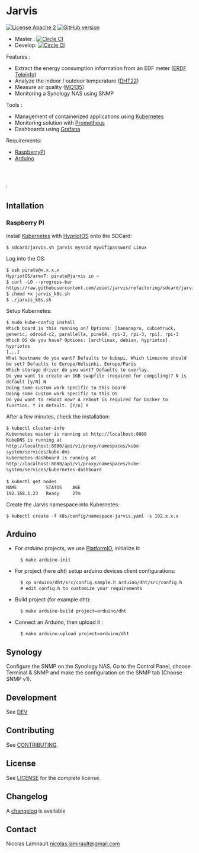 # Jarvis

[![License Apache 2][badge-license]](LICENSE)
[![GitHub version](https://badge.fury.io/gh/zeiot%2Frasphome.svg)](https://badge.fury.io/gh/zeiot%2Frasphome)

* Master : [![Circle CI](https://circleci.com/gh/zeiot/jarvis/tree/master.svg?style=svg)](https://circleci.com/gh/zeiot/jarvis/tree/master)
* Develop: [![Circle CI](https://circleci.com/gh/zeiot/jarvis/tree/develop.svg?style=svg)](https://circleci.com/gh/zeiot/jarvis/tree/develop)

Features :

* Extract the energy consumption information from an EDF meter ([ERDF Teleinfo][])
* Analyze the indoor / outdoor temperature ([DHT22][])
* Measure air quality ([MQ135][])
* Monitoring a Synology NAS using SNMP

Tools :

* Management of containerized applications using [Kubernetes][]
* Monitoring solution with [Prometheus][]
* Dashboards using [Grafana][]

Requirements:

* [RaspberryPI][]
* [Arduino][]

![Architecture](jarvis.png)

## Intallation

### Raspberry PI

Install [Kubernetes][] with [HypriotOS][] onto the SDCard:

    $ sdcard/jarvis.sh jarvis myssid mywifipassword Linux

Log into the OS:

    $ ssh pirate@x.x.x.x
    HypriotOS/armv7: pirate@jarvis in ~
    $ curl -LO --progress-bar https://raw.githubusercontent.com/zeiot/jarvis/refactoring/sdcard/jarvis_k8s.sh
    $ chmod +x jarvis_k8s.sh
    $ ./jarvis_k8s.sh

Setup Kubernetes:

    $ sudo kube-config install
    Which board is this running on? Options: [bananapro, cubietruck, generic, odroid-c2, parallella, pine64, rpi-2, rpi-3, rpi]. rpi-3
    Which OS do you have? Options: [archlinux, debian, hypriotos]. hypriotos
    [...]
    What hostname do you want? Defaults to kubepi. Which timezone should be set? Defaults to Europe/Helsinki. Europe/Paris
    Which storage driver do you want? Defaults to overlay.
    Do you want to create an 1GB swapfile (required for compiling)? N is default [y/N] N
    Doing some custom work specific to this board
    Doing some custom work specific to this OS
    Do you want to reboot now? A reboot is required for Docker to function. Y is default. [Y/n] Y

After a few minutes, check the installation:

    $ kubectl cluster-info
    Kubernetes master is running at http://localhost:8080
    KubeDNS is running at http://localhost:8080/api/v1/proxy/namespaces/kube-system/services/kube-dns
    kubernetes-dashboard is running at http://localhost:8080/api/v1/proxy/namespaces/kube-system/services/kubernetes-dashboard

    $ kubectl get nodes
    NAME           STATUS    AGE
    192.168.1.23   Ready     27m


Create the Jarvis namespace into Kubernetes:

    $ kubectl create -f k8s/config/namespace-jarvis.yaml -s 192.x.x.x


## Arduino

* For *arduino* projects, we use [PlatformIO][], initialize it:

        $ make arduino-init

* For project (here *dht*) setup arduino devices client configurations:

        $ cp arduino/dht/src/config.sample.h arduino/dht/src/config.h
        # edit config.h to customize your requirements

* Build project (for example dht):

        $ make arduino-build project=arduino/dht

* Connect an Arduino, then upload it :

        $ make arduino-upload project=arduino/dht


## Synology

Configure the SNMP on the Synology NAS. Go to the Control Panel, choose Terminal & SNMP and make the configuration on the SNMP tab (Choose SNMP v1).


## Development

See [DEV](DEV.md)


## Contributing

See [CONTRIBUTING](CONTRIBUTING.md).


## License

See [LICENSE](LICENSE) for the complete license.


## Changelog

A [changelog](ChangeLog.md) is available


## Contact

Nicolas Lamirault <nicolas.lamirault@gmail.com>




[badge-license]: https://img.shields.io/badge/license-Apache2-green.svg?style=flat

[RaspberryPI]: https://www.raspberrypi.org/
[PlatformIO]: http://platformio.org/
[Arduino]: https://www.arduino.cc/

[HypriotOS]: http://blog.hypriot.com/

[Kubernetes]: https://kubernetes.io/
[Mosquitto]: https://mosquitto.org/
[Grafana]: http://grafana.org/
[Prometheus]: https://prometheus.io/

[Ansible]: https://www.ansible.com/

[ERDF Teleinfo]: http://www.erdf.fr/sites/default/files/ERDF-NOI-CPT_02E.pdf
[DHT22]: https://www.adafruit.com/products/385
[MQ135]: https://www.olimex.com/Products/Components/Sensors/SNS-MQ135/
